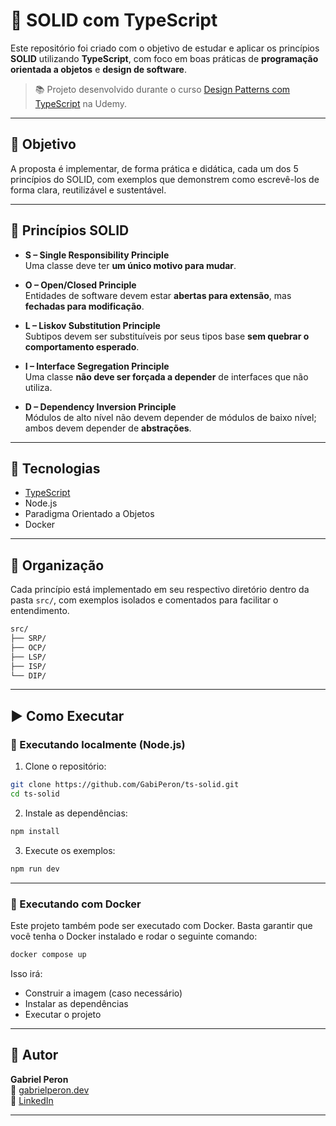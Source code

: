 # 🧱 SOLID com TypeScript

Este repositório foi criado com o objetivo de estudar e aplicar os princípios **SOLID** utilizando **TypeScript**, com foco em boas práticas de **programação orientada a objetos** e **design de software**.

> 📚 Projeto desenvolvido durante o curso [Design Patterns com TypeScript](https://www.udemy.com/course/curso-design-patterns-typescript) na Udemy.

---

## 🎯 Objetivo

A proposta é implementar, de forma prática e didática, cada um dos 5 princípios do SOLID, com exemplos que demonstrem como escrevê-los de forma clara, reutilizável e sustentável.

---

## 📐 Princípios SOLID

- **S – Single Responsibility Principle**  
  Uma classe deve ter **um único motivo para mudar**.

- **O – Open/Closed Principle**  
  Entidades de software devem estar **abertas para extensão**, mas **fechadas para modificação**.

- **L – Liskov Substitution Principle**  
  Subtipos devem ser substituíveis por seus tipos base **sem quebrar o comportamento esperado**.

- **I – Interface Segregation Principle**  
  Uma classe **não deve ser forçada a depender** de interfaces que não utiliza.

- **D – Dependency Inversion Principle**  
  Módulos de alto nível não devem depender de módulos de baixo nível; ambos devem depender de **abstrações**.

---

## 🚀 Tecnologias

- [TypeScript](https://www.typescriptlang.org/)
- Node.js
- Paradigma Orientado a Objetos
- Docker

---

## 📂 Organização

Cada princípio está implementado em seu respectivo diretório dentro da pasta `src/`, com exemplos isolados e comentados para facilitar o entendimento.

```bash
src/
├── SRP/
├── OCP/
├── LSP/
├── ISP/
└── DIP/
```

---

## ▶️ Como Executar

### 🔧 Executando localmente (Node.js)

1. Clone o repositório:

```bash
git clone https://github.com/GabiPeron/ts-solid.git
cd ts-solid
```

2. Instale as dependências:

```bash
npm install
```

3. Execute os exemplos:

```bash
npm run dev
```

---

### 🐳 Executando com Docker

Este projeto também pode ser executado com Docker. Basta garantir que você tenha o Docker instalado e rodar o seguinte comando:

```bash
docker compose up
```

Isso irá:

- Construir a imagem (caso necessário)
- Instalar as dependências
- Executar o projeto

---

## 🧠 Autor

**Gabriel Peron**  
🔗 [gabrielperon.dev](https://gabrielperon.dev)  
💼 [LinkedIn](https://www.linkedin.com/in/gabrielperon)  

---
